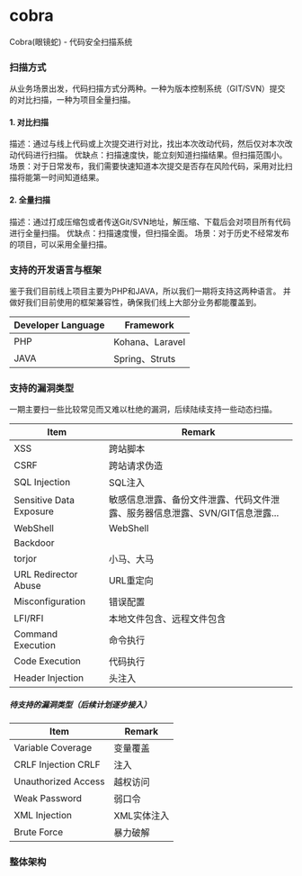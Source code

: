 # cobra
Cobra(眼镜蛇) - 代码安全扫描系统

### 扫描方式
从业务场景出发，代码扫描方式分两种。一种为版本控制系统（GIT/SVN）提交的对比扫描，一种为项目全量扫描。

#### 1. 对比扫描
描述：通过与线上代码或上次提交进行对比，找出本次改动代码，然后仅对本次改动代码进行扫描。
优缺点：扫描速度快，能立刻知道扫描结果。但扫描范围小。
场景：对于日常发布，我们需要快速知道本次提交是否存在风险代码，采用对比扫描将能第一时间知道结果。

#### 2. 全量扫描
描述：通过打成压缩包或者传送Git/SVN地址，解压缩、下载后会对项目所有代码进行全量扫描。
优缺点：扫描速度慢，但扫描全面。
场景：对于历史不经常发布的项目，可以采用全量扫描。

### 支持的开发语言与框架
鉴于我们目前线上项目主要为PHP和JAVA，所以我们一期将支持这两种语言。
并做好我们目前使用的框架兼容性，确保我们线上大部分业务都能覆盖到。

Developer Language|Framework
--- | ---
PHP|	Kohana、Laravel
JAVA|	Spring、Struts

### 支持的漏洞类型
一期主要扫一些比较常见而又难以杜绝的漏洞，后续陆续支持一些动态扫描。

Item | Remark
--- | ---
XSS	|跨站脚本
CSRF|	跨站请求伪造
SQL Injection|	SQL注入
Sensitive Data Exposure|敏感信息泄露、备份文件泄露、代码文件泄露、服务器信息泄露、SVN/GIT信息泄露...
WebShell	|WebShell
Backdoor | 
torjor|	小马、大马
URL Redirector Abuse	|URL重定向
Misconfiguration|错误配置
LFI/RFI|	本地文件包含、远程文件包含
Command Execution|命令执行
Code Execution|代码执行
Header Injection|头注入

##### 待支持的漏洞类型（后续计划逐步接入）
Item|Remark
--- | ---
Variable Coverage	|变量覆盖
CRLF Injection CRLF|注入
Unauthorized Access|	越权访问
Weak Password	|弱口令
XML Injection	|XML实体注入
Brute Force	|暴力破解

### 整体架构
